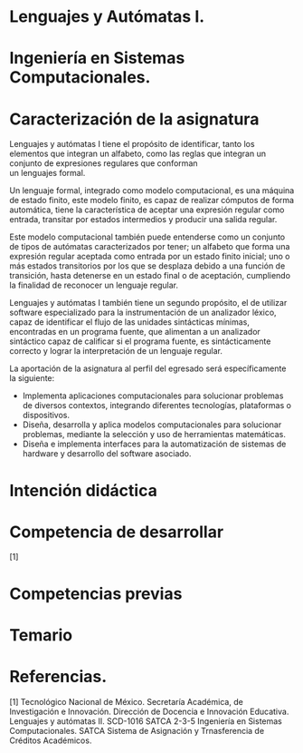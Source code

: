 # Lenguajes y Autómatas I. 
# Ingeniería en Sistemas Computacionales.

# Caracterización de la asignatura

Lenguajes y autómatas I tiene el propósito de identificar, tanto los elementos que integran un 
alfabeto, como las reglas que integran un conjunto de expresiones regulares que conforman  
un lenguajes formal. 

Un lenguaje formal, integrado como modelo computacional, es una máquina de estado finito, 
este modelo finito, es capaz de realizar cómputos de forma automática, tiene la característica 
de aceptar una expresión regular como entrada, transitar por estados intermedios y  producir una salida regular.  

Este modelo computacional también puede entenderse como un conjunto de tipos de autómatas caracterizados por tener; un alfabeto que forma una expresión regular aceptada como entrada por un estado finito  inicial; uno o más estados transitorios por los que se desplaza debido 
a una función de transición,  hasta detenerse en un estado final o de aceptación,  cumpliendo la finalidad de reconocer un lenguaje regular.  

Lenguajes y autómatas I también tiene un segundo propósito,  el de utilizar software especializado para la instrumentación de un analizador léxico, capaz de identificar el flujo de las unidades sintácticas mínimas, encontradas en un programa fuente, que alimentan a un analizador sintáctico capaz de calificar si el programa fuente, es sintácticamente correcto y lograr la interpretación de un lenguaje regular.

La aportación de la asignatura al perfil del egresado será específicamente la siguiente: 

* Implementa aplicaciones computacionales para solucionar problemas de diversos contextos, integrando diferentes tecnologías, plataformas o dispositivos.
* Diseña, desarrolla y aplica modelos computacionales para solucionar problemas, mediante la selección y uso de herramientas matemáticas.
* Diseña e implementa interfaces para la automatización de sistemas de hardware y desarrollo del software asociado.

# Intención didáctica


# Competencia de desarrollar 

[1]

# Competencias previas



# Temario



# Referencias.



[1] Tecnológico Nacional de México. 
Secretaría Académica, de Investigación e Innovación.
Dirección de Docencia e Innovación Educativa. 
Lenguajes y autómatas II. SCD-1016 SATCA 2-3-5
Ingeniería en Sistemas Computacionales.
SATCA Sistema de Asignación y Trnasferencia de Créditos Académicos.
